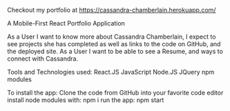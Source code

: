 Checkout my portfolio at https://cassandra-chamberlain.herokuapp.com/

A Mobile-First React Portfolio Application

As a User I want to know more about Cassandra Chamberlain,
I expect to see projects she has completed as well as links to the code on GitHub, and the deployed site.
As a User I want to be able to see a Resume, and ways to connect with Cassandra.

Tools and Technologies used: 
React.JS 
JavaScript 
Node.JS 
JQuery 
npm modules

To install the app:
Clone the code from GitHub into your favorite code editor
install node modules with: npm i
run the app: npm start

